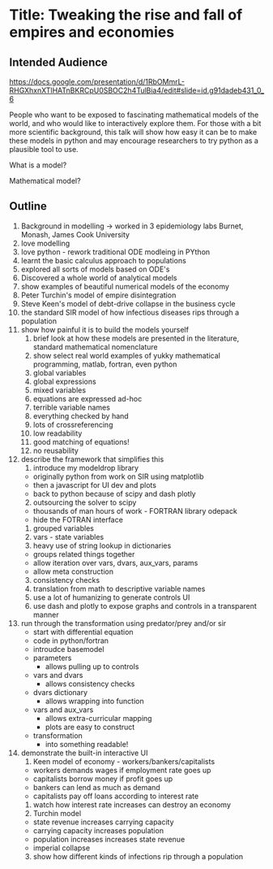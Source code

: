 

# Title: Tweaking the rise and fall of empires and economies

## Intended Audience

https://docs.google.com/presentation/d/1RbOMmrL-RHGXhxnXTlHATnBKRCpU0SBOC2h4TulBia4/edit#slide=id.g91dadeb431_0_6

People who want to be exposed to fascinating mathematical models of the world, and who would like to interactively explore them. For those with a bit more scientific background, this talk will show how easy it can be to make these models in python and may encourage researchers to try python as a plausible tool to use.

What is a model?

Mathematical model?


## Outline

1. Background in modelling -> worked in 3 epidemiology labs Burnet, Monash, James Cook University
  1. love modelling
  2. love python - rework traditional ODE modleing in PYthon
  3. learnt the basic calculus approach to populations 
  4. explored all sorts of models based on ODE's
  5. Discovered a whole world of analytical models
1. show examples of beautiful numerical models of the economy
  1. Peter Turchin's model of empire disintegration
  2. Steve Keen's model of debt-drive collapse in the business cycle
  3. the standard SIR model of how infectious diseases rips through a population
1. show how painful it is to build the models yourself
    1. brief look at how these models are presented in the literature, standard mathematical nomenclature
    2. show select real world examples of yukky mathematical programming, matlab, fortran, even python
      1. global variables
      2. global expressions
      3. mixed variables
      4. equations are expressed ad-hoc
      5. terrible variable names
      6. everything checked by hand
      7. lots of crossreferencing
      8. low readability 
      9. good matching of equations!
      7. no reusability    
1. describe the framework that simplifies this
    1. introduce my modeldrop library 
      - originally python from work on SIR using matplotlib
      - then a javascript for UI dev and plots
      - back to python because of scipy and dash plotly
    2. outsourcing the solver to scipy 
      - thousands of man hours of work - FORTRAN library odepack
      - hide the FOTRAN interface
    1. grouped variables
    2. vars - state variables
    4. heavy use of string lookup in dictionaries
      - groups related things together
      - allow iteration over vars, dvars, aux_vars, params
      - allow meta construction
    3. consistency checks 
    5. translation from math to descriptive variable names
    6. use a lot of humanizing to generate controls UI
    6. use dash and plotly to expose graphs and controls in a transparent manner   
1. run through the transformation using predator/prey and/or sir
    - start with differential equation
    - code in python/fortran
    - introudce basemodel
    - parameters
      + allows pulling up to controls
    - vars and dvars
      + allows consistency checks
    - dvars dictionary 
      + allows wrapping into function
    - vars and aux_vars
      + allows extra-curricular mapping
      + plots are easy to construct
    - transformation
      + into something readable!
1. demonstrate the built-in interactive UI
    1. Keen model of economy - workers/bankers/capitalists
      - workers demands wages if employment rate goes up
      - capitalists borrow money if profit goes up
      - bankers can lend as much as demand
      - capitalists pay off loans according to interest rate
    1. watch how interest rate increases can destroy an economy
    2. Turchin model
      - state revenue increases carrying capacity
      - carrying capacity increases population
      - population increases increases state revenue
      - imperial collapse
    3. show how different kinds of infections rip through a population
